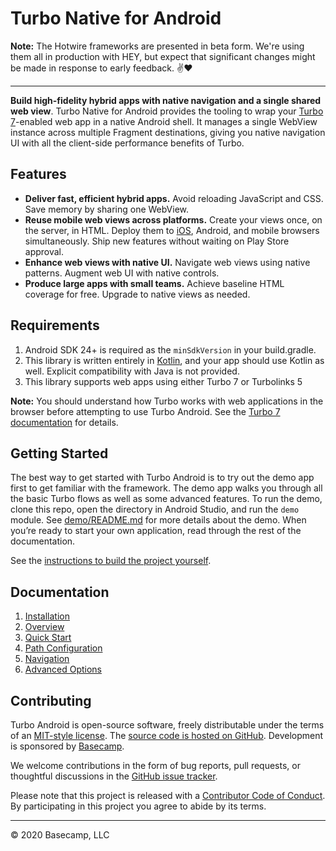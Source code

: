 # Turbo Native for Android

**Note:** The Hotwire frameworks are presented in beta form. We're using them all in production with HEY, but expect that significant changes might be made in response to early feedback. ✌️❤️

---------

**Build high-fidelity hybrid apps with native navigation and a single shared web view**. Turbo Native for Android provides the tooling to wrap your [Turbo 7](https://github.com/hotwired/turbo)-enabled web app in a native Android shell. It manages a single WebView instance across multiple Fragment destinations, giving you native navigation UI with all the client-side performance benefits of Turbo.

## Features
- **Deliver fast, efficient hybrid apps.** Avoid reloading JavaScript and CSS. Save memory by sharing one WebView.
- **Reuse mobile web views across platforms.** Create your views once, on the server, in HTML. Deploy them to [iOS](https://github.com/hotwired/turbo-ios), Android, and mobile browsers simultaneously. Ship new features without waiting on Play Store approval.
- **Enhance web views with native UI.** Navigate web views using native patterns. Augment web UI with native controls.
- **Produce large apps with small teams.** Achieve baseline HTML coverage for free. Upgrade to native views as needed.

## Requirements

1. Android SDK 24+ is required as the `minSdkVersion` in your build.gradle.
1. This library is written entirely in [Kotlin](https://kotlinlang.org/), and your app should use Kotlin as well. Explicit compatibility with Java is not provided.
1. This library supports web apps using either Turbo 7 or Turbolinks 5

**Note:** You should understand how Turbo works with web applications in the browser before attempting to use Turbo Android. See the [Turbo 7 documentation](https://github.com/hotwired/turbo) for details.

## Getting Started
The best way to get started with Turbo Android is to try out the demo app first to get familiar with the framework. The demo app walks you through all the basic Turbo flows as well as some advanced features. To run the demo, clone this repo, open the directory in Android Studio, and run the `demo` module. See [demo/README.md](demo/README.md) for more details about the demo. When you’re ready to start your own application, read through the rest of the documentation.

See the [instructions to build the project yourself](docs/BUILD-PROJECT.md).

## Documentation

1. [Installation](docs/INSTALLATION.md)
1. [Overview](docs/OVERVIEW.md)
1. [Quick Start](docs/QUICK-START.md)
1. [Path Configuration](docs/PATH-CONFIGURATION.md)
1. [Navigation](docs/NAVIGATION.md)
1. [Advanced Options](docs/ADVANCED-OPTIONS.md)

## Contributing

Turbo Android is open-source software, freely distributable under the terms of an [MIT-style license](LICENSE). The [source code is hosted on GitHub](https://github.com/hotwired/turbo-android). Development is sponsored by [Basecamp](https://basecamp.com/).

We welcome contributions in the form of bug reports, pull requests, or thoughtful discussions in the [GitHub issue tracker](https://github.com/hotwired/turbo-android/issues). 

Please note that this project is released with a [Contributor Code of Conduct](docs/CONDUCT.md). By participating in this project you agree to abide by its terms.

---------

© 2020 Basecamp, LLC
